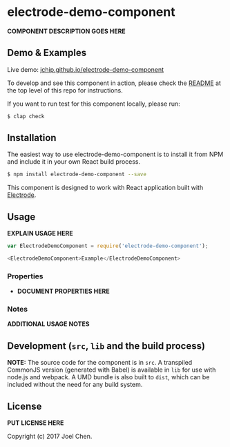 # electrode-demo-component

**COMPONENT DESCRIPTION GOES HERE**

## Demo & Examples

Live demo: [jchip.github.io/electrode-demo-component](http://jchip.github.io/electrode-demo-component/)

To develop and see this component in action, please check the [README](../../README.md) at the top level of this repo for instructions.

If you want to run test for this component locally, please run:

```bash
$ clap check
```

## Installation

The easiest way to use electrode-demo-component is to install it from NPM and include it in your own React build process.

```bash
$ npm install electrode-demo-component --save
```

This component is designed to work with React application built with [Electrode]. 

## Usage

**EXPLAIN USAGE HERE**

```js
var ElectrodeDemoComponent = require('electrode-demo-component');

<ElectrodeDemoComponent>Example</ElectrodeDemoComponent>
```

### Properties

-   **DOCUMENT PROPERTIES HERE**

### Notes

**ADDITIONAL USAGE NOTES**

## Development (`src`, `lib` and the build process)

**NOTE:** The source code for the component is in `src`. A transpiled CommonJS version (generated with Babel) is available in `lib` for use with node.js and webpack. A UMD bundle is also built to `dist`, which can be included without the need for any build system.

## License

**PUT LICENSE HERE**

Copyright (c) 2017 Joel Chen.


[Electrode]: https://docs.electrode.io/overview/what-is-electrode.html
